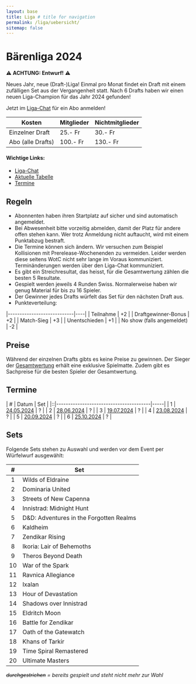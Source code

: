 ```yaml
---
layout: base
title: Liga # title for navigation
permalink: /liga/uebersicht/
sitemap: false
---
```


# Bärenliga 2024

⚠️ **ACHTUNG: Entwurf!** ⚠️

Neues Jahr, neue (Draft-)Liga! Einmal pro Monat findet ein Draft mit einem zufälligen Set aus der Vergangenheit statt.
Nach 6 Drafts haben wir einen neuen Liga-Champion für das Jahr 2024 gefunden!

Jetzt im [Liga-Chat](https://chat.whatsapp.com/JHWYOnZegQ0ByJOWCJaosH) für ein Abo anmelden!

| Kosten               | Mitglieder | Nichtmitglieder |
|----------------------|------------|-----------------|
| Einzelner Draft      | 25.- Fr    | 30.- Fr         |
| Abo (alle Drafts)    | 100.- Fr   | 130.- Fr        |

#### Wichtige Links:
- [Liga-Chat](https://chat.whatsapp.com/JHWYOnZegQ0ByJOWCJaosH)
- [Aktuelle Tabelle](/liga/tabelle)
- [Termine](#termine)

## Regeln
- Abonnenten haben ihren Startplatz auf sicher und sind automatisch angemeldet.
- Bei Abwesenheit bitte vorzeitig abmelden, damit der Platz für andere offen stehen kann. Wer trotz Anmeldung nicht auftaucht, wird mit einem Punktabzug bestraft.
- Die Termine können sich ändern. Wir versuchen zum Beispiel Kollisionen mit Prerelease-Wochenenden zu vermeiden. Leider werden diese seitens WotC nicht sehr lange im Voraus kommuniziert. Terminänderungen werden über den Liga-Chat kommuniziert.
- Es gibt ein Streichresultat, das heisst, für die Gesamtwertung zählen die besten 5 Resultate.
- Gespielt werden jeweils 4 Runden Swiss. Normalerweise haben wir genug Material für bis zu 16 Spieler.
- Der Gewinner jedes Drafts würfelt das Set für den nächsten Draft aus.
- Punkteverteilung:

|----------------------------|----|
| Teilnahme                  | +2 |
| Draftgewinner-Bonus        | +2 |
| Match-Sieg                 | +3 |
| Unentschieden              | +1 |
| No show (falls angemeldet) | -2 |


## Preise
Während der einzelnen Drafts gibts es keine Preise zu gewinnen. Der Sieger der [Gesamtwertung](/liga/tabelle) erhält eine exklusive Spielmatte.
Zudem gibt es Sachpreise für die besten Spieler der Gesamtwertung.

## Termine

| # | Datum                                 | Set |
|::|----------------------------------------|-----|
| 1 | [24.05.2024](/event/2024-05-24-draft) | ?   |
| 2 | [28.06.2024](/event/2024-06-28-draft) | ?   |
| 3 | [19.07.2024](/event/2024-07-19-draft) | ?   |
| 4 | [23.08.2024](/event/2024-08-23-draft) | ?   |
| 5 | [20.09.2024](/event/2024-09-20-draft) | ?   |
| 6 | [25.10.2024](/event/2024-10-25-draft) | ?   |


## Sets
Folgende Sets stehen zu Auswahl und werden vor dem Event per Würfelwurf ausgewählt:

| #  | Set                                     |
|:--:|-----------------------------------------|
| 1  | Wilds of Eldraine                       |
| 2  | Dominaria United                        |
| 3  | Streets of New Capenna                  |
| 4  | Innistrad: Midnight Hunt                |
| 5  | D&D: Adventures in the Forgotten Realms |
| 6  | Kaldheim                                |
| 7  | Zendikar Rising                         |
| 8  | Ikoria: Lair of Behemoths               |
| 9  | Theros Beyond Death                     |
| 10 | War of the Spark                        |
| 11 | Ravnica Allegiance                      |
| 12 | Ixalan                                  |
| 13 | Hour of Devastation                     |
| 14 | Shadows over Innistrad                  |
| 15 | Eldritch Moon                           |
| 16 | Battle for Zendikar                     |
| 17 | Oath of the Gatewatch                   |
| 18 | Khans of Tarkir                         |
| 19 | Time Spiral Remastered                  |
| 20 | Ultimate Masters                        |

_~~durchgestrichen~~ = bereits gespielt und steht nicht mehr zur Wahl_